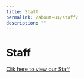 ```yaml
---
title: Staff
permalink: /about-us/staff/
description: ""
---
```

# Staff
[Clik here to view our Staff ](https://docs.google.com/spreadsheets/d/1UKGIL8hq6YPdiryjl6FsA6lP0jq8G_02xEKwe9Jxhcw/edit#gid=1772193230)